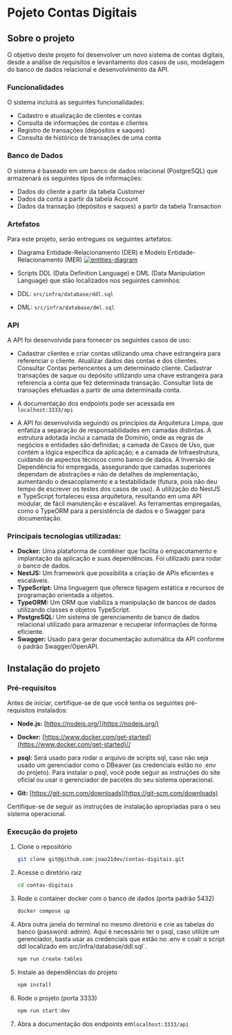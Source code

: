 # Pojeto Contas Digitais


## Sobre o projeto
O objetivo deste projeto foi desenvolver um novo sistema de contas digitais, desde a análise de requisitos e levantamento dos casos de uso, modelagem do banco de dados relacional e desenvolvimento da API.

### Funcionalidades

O sistema incluirá as seguintes funcionalidades:

- Cadastro e atualização de clientes e contas
- Consulta de informações de contas e clientes
- Registro de transações (depósitos e saques)
- Consulta de histórico de transações de uma conta

### Banco de Dados

O sistema é baseado em um banco de dados relacional (PostgreSQL) que armazenará os seguintes tipos de informações:

- Dados do cliente a partir da tabela Customer
- Dados da conta a partir da tabela Account
- Dados da transação (depósitos e saques) a partir da tabela Transaction

### Artefatos

Para este projeto, serão entregues os seguintes artefatos:

- Diagrama Entidade-Relacionamento (DER) e Modelo Entidade-Relacionamento (MER)
  <a href="https://ibb.co/BLMCLD8"><img src="https://i.ibb.co/JnJsnLX/entities-diagram.png" alt="entities-diagram" border="0"></a>

- Scripts DDL (Data Definition Language) e DML (Data Manipulation Language) que stão localizados nos seguintes caminhos:
- DDL: `src/infra/database/ddl.sql`
- DML: `src/infra/database/dml.sql`

### API

A API foi desenvolvida para fornecer os seguintes casos de uso:

- Cadastrar clientes e criar contas utilizando uma chave estrangeira para referenciar o cliente. Atualizar dados das contas e dos clientes. Consultar Contas pertencentes a um determinado cliente. Cadastrar transações de saque ou depósito utilizando uma chave estrangeira para referencia a conta que fez determinada transação. Consultar lista de transações efetuadas a partir de uma determinada conta.
  
- A documentação dos endpoints pode ser acessada em `localhost:3333/api`
  
- A API foi desenvolvida seguindo os princípios da Arquitetura Limpa, que enfatiza a separação de responsabilidades em camadas distintas. A estrutura adotada inclui a camada de Domínio, onde as regras de negócios e entidades são definidas; a camada de Casos de Uso, que contém a lógica específica da aplicação;  e a camada de Infraestrutura, cuidando de aspectos técnicos como banco de dados. A Inversão de Dependência foi empregada, assegurando que camadas superiores dependam de abstrações e não de detalhes de implementação, aumentando o desacoplamento e a testabilidade (futura, pois não deu tempo de escrever os testes dos casos de uso). A utilização do NestJS e TypeScript fortaleceu essa arquitetura, resultando em uma API modular, de fácil manutenção e escalável. As ferramentas empregadas, como o TypeORM para a persistência de dados e o  Swagger para documentação.


### Principais tecnologias utilizadas:

- **Docker:** Uma plataforma de contêiner que facilita o empacotamento e implantação da aplicação e suas dependências. Foi utilizado para rodar o banco de dados.
- **NestJS:** Um framework que possibilita a criação de APIs eficientes e escaláveis.
- **TypeScript:** Uma linguagem que oferece tipagem estática e recursos de programação orientada a objetos.
- **TypeORM:** Um ORM que viabiliza a manipulação de bancos de dados utilizando classes e objetos TypeScript.
- **PostgreSQL:** Um sistema de gerenciamento de banco de dados relacional utilizado para armazenar e recuperar informações de forma eficiente.
- **Swagger:** Usado para gerar documentação automática da API conforme o padrão Swagger/OpenAPI.


## Instalação do projeto

### Pré-requisitos

Antes de iniciar, certifique-se de que você tenha os seguintes pré-requisitos instalados:

- **Node.js:** [https://nodejs.org/](https://nodejs.org/)

- **Docker:** [https://www.docker.com/get-started](https://www.docker.com/get-started)//

- **psql:** Será usado para rodar o arquivo de scripts sql, caso não seja usado um gerenciador como o DBeaver (as credenciais estão no .env do projeto). Para instalar o psql, você pode seguir as instruções do site oficial ou usar o gerenciador de pacotes do seu sistema operacional.

- **Git:** [https://git-scm.com/downloads](https://git-scm.com/downloads)

Certifique-se de seguir as instruções de instalação apropriadas para o seu sistema operacional.

### Execução do projeto

1. Clone o repositório
   ```sh
   git clone git@github.com:joao21dev/contas-digitais.git
   ```
3. Acesse o diretório raiz
   ```sh
   cd contas-digitais
   ```
4. Rode o container docker com o banco de dados (porta padrão 5432)
   ```js
   docker compose up
   ```
5. Abra outra janela do terminal no mesmo diretório e crie as tabelas do banco (password: admin). Aqui é necessário ter o psql, caso utilize um gerenciador, basta usar as credenciais que estão no .env e coalr o script ddl localizado em src/infra/database/ddl.sql`.
   ```js
   npm run create-tables               
   ```
6. Instale as dependências do projeto
   ```js
   npm install
   ```
6. Rode o projeto (porta 3333)
   ```js
   npm run start:dev
   ```
7. Abra a documentação dos endpoints em`localhost:3333/api`



